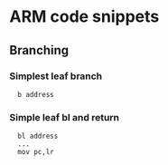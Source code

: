 # ARM code snippets

## Branching

### Simplest leaf branch
```assembly
  b address
```

### Simple leaf bl and return
```assembly
  bl address
  ...
  mov pc,lr
```
